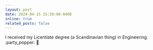 ```yaml
---
layout: post
date: 2024-04-15 15:59:00-0400
inline: true
related_posts: false
---
```


I received my Licentiate degree (a Scandinavian thing) in Engineering. :party_popper: :partying_face:
